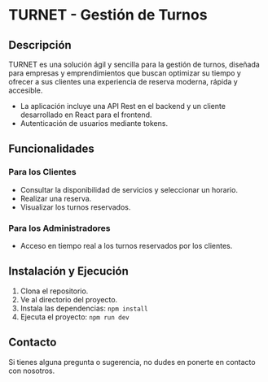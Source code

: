 # TURNET - Gestión de Turnos

## Descripción
TURNET es una solución ágil y sencilla para la gestión de turnos, diseñada para empresas y emprendimientos que buscan optimizar su tiempo y ofrecer a sus clientes una experiencia de reserva moderna, rápida y accesible.

- La aplicación incluye una API Rest en el backend y un cliente desarrollado en React para el frontend.
- Autenticación de usuarios mediante tokens.

## Funcionalidades
### Para los Clientes
- Consultar la disponibilidad de servicios y seleccionar un horario.
- Realizar una reserva.
- Visualizar los turnos reservados.

### Para los Administradores
- Acceso en tiempo real a los turnos reservados por los clientes.

## Instalación y Ejecución
1. Clona el repositorio.
2. Ve al directorio del proyecto.
3. Instala las dependencias: `npm install`
4. Ejecuta el proyecto: `npm run dev`

## Contacto
Si tienes alguna pregunta o sugerencia, no dudes en ponerte en contacto con nosotros.